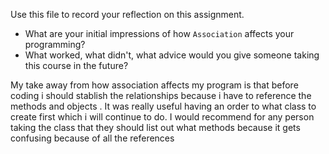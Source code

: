Use this file to record your reflection on this assignment.

- What are your initial impressions of how `Association` affects your programming?
- What worked, what didn't, what advice would you give someone taking this course in the future?

My take away from how association affects my program is that before coding i should stablish the relationships because i have to reference the methods and objects . It was really useful having an order to what class to create first which i will continue to do. I would recommend for any person taking the class that they should list out what methods because it gets confusing because of all the references
